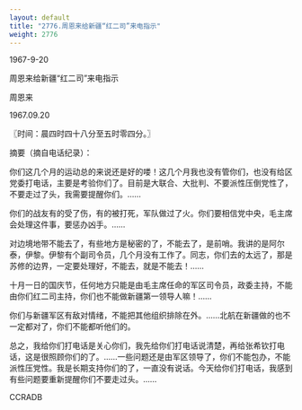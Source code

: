 ```yaml
---
layout: default
title: "2776.周恩来给新疆“红二司”来电指示"
weight: 2776
---
```


1967-9-20

周恩来给新疆“红二司”来电指示

周恩来

1967.09.20

〖时间：晨四时四十八分至五时零四分。〗

摘要（摘自电话纪录）：

你们这几个月的运动总的来说还是好的喽！这几个月我也没有管你们，也没有给区党委打电话，主要是考验你们了。目前是大联合、大批判、不要派性压倒党性了，不要走过了头，我需要提醒你们。……

你们的战友有的受了伤，有的被打死，军队做过了火。你们要相信党中央，毛主席会处理这件事，要惩办凶手。……

对边境地带不能去了，有些地方是秘密的了，不能去了，是前哨。我讲的是阿尔泰，伊黎。伊黎有个副司令员，几个月没有工作了。同志，你们去的太远了，那是苏修的边界，一定要处理好，不能去，就是不能去！……

十月一日的国庆节，任何地方只能是由毛主席任命的军区司令员，政委主持，不能由你们红二司主持，你们也不能做新疆第一领导人嘛！……

你们与新疆军区有敌对情绪，不能把其他组织排除在外。……北航在新疆做的也不一定都对了，你们不能都听他们的。

总之，我给你们打电话是关心你们，我先给你们打电话说清楚，再给张希钦打电话，这是很照顾你们的了。……一些问题还是由军区领导了，你们不能包办，不能派性压党性。我是长期支持你们的了，一直没有说话。今天给你们打电话，我感到有些问题要重新提醒你们不要走过头。……

CCRADB

